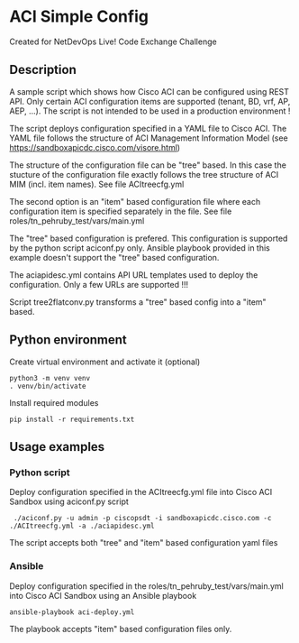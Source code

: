 # ACI Simple Config

Created for NetDevOps Live! Code Exchange Challenge

## Description

A sample script which shows how Cisco ACI can be configured using REST API. Only certain ACI configuration items are supported (tenant, BD, vrf, AP, AEP, ...). The script is not intended to be used in a production environment !

The script deploys configuration specified in a YAML file to Cisco ACI. The YAML file follows the structure of ACI Management Information Model (see https://sandboxapicdc.cisco.com/visore.html)

The structure of the configuration file can be "tree" based. In this case the stucture of the configuration file exactly follows the tree structure of ACI MIM (incl. item names). See file ACItreecfg.yml

The second option is an "item" based configuration file where each configuration item is specified separately in the file. See file roles/tn_pehruby_test/vars/main.yml

The "tree" based configuration is prefered. This configuration is supported by the python script aciconf.py only. Ansible playbook provided in this example doesn't support the "tree" based configuration.

The aciapidesc.yml contains API URL templates used to deploy the configuration. Only a few URLs are supported !!!

Script tree2flatconv.py transforms a "tree" based config into a "item" based.

## Python environment

Create virtual environment and activate it (optional)

```text
python3 -m venv venv
. venv/bin/activate
```

Install required modules

```text
pip install -r requirements.txt
```

## Usage examples

### Python script 

Deploy configuration specified in the ACItreecfg.yml file into Cisco ACI Sandbox using aciconf.py script

```text
 ./aciconf.py -u admin -p ciscopsdt -i sandboxapicdc.cisco.com -c ./ACItreecfg.yml -a ./aciapidesc.yml
```

The script accepts both "tree" and "item" based configuration yaml files

### Ansible

Deploy configuration specified in the roles/tn_pehruby_test/vars/main.yml into Cisco ACI Sandbox using an Ansible playbook

```text
ansible-playbook aci-deploy.yml
```

The playbook accepts "item" based configuration files only.






